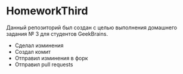 # HomeworkThird
Данный репозиторий был создан с целью выполнения домашнего задания № 3 для студентов GeekBrains.

* Сделал изминения 
* Создал комит
* Отправил изминения в форк
* Отправил pull requests